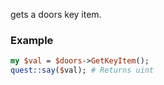gets a doors key item.
### Example

```perl
my $val = $doors->GetKeyItem();
quest::say($val); # Returns uint
```